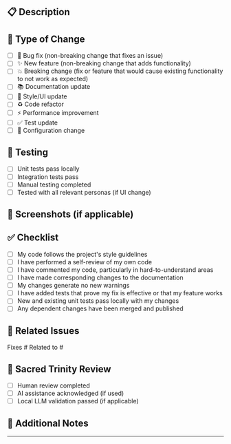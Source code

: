 ## 📋 Description
<!-- Brief description of changes -->

## 🎯 Type of Change
- [ ] 🐛 Bug fix (non-breaking change that fixes an issue)
- [ ] ✨ New feature (non-breaking change that adds functionality)
- [ ] 💥 Breaking change (fix or feature that would cause existing functionality to not work as expected)
- [ ] 📚 Documentation update
- [ ] 🎨 Style/UI update
- [ ] ♻️ Code refactor
- [ ] ⚡ Performance improvement
- [ ] ✅ Test update
- [ ] 🔧 Configuration change

## 🧪 Testing
- [ ] Unit tests pass locally
- [ ] Integration tests pass
- [ ] Manual testing completed
- [ ] Tested with all relevant personas (if UI change)

## 📸 Screenshots (if applicable)
<!-- Add screenshots for UI changes -->

## ✅ Checklist
- [ ] My code follows the project's style guidelines
- [ ] I have performed a self-review of my own code
- [ ] I have commented my code, particularly in hard-to-understand areas
- [ ] I have made corresponding changes to the documentation
- [ ] My changes generate no new warnings
- [ ] I have added tests that prove my fix is effective or that my feature works
- [ ] New and existing unit tests pass locally with my changes
- [ ] Any dependent changes have been merged and published

## 🔗 Related Issues
<!-- Link related issues below -->
Fixes #
Related to #

## 🤝 Sacred Trinity Review
- [ ] Human review completed
- [ ] AI assistance acknowledged (if used)
- [ ] Local LLM validation passed (if applicable)

## 📝 Additional Notes
<!-- Any additional information that reviewers should know -->

---
<!--
Commit format reminder:
type(scope): subject

Example: feat(nlp): add fuzzy matching for package names
-->

